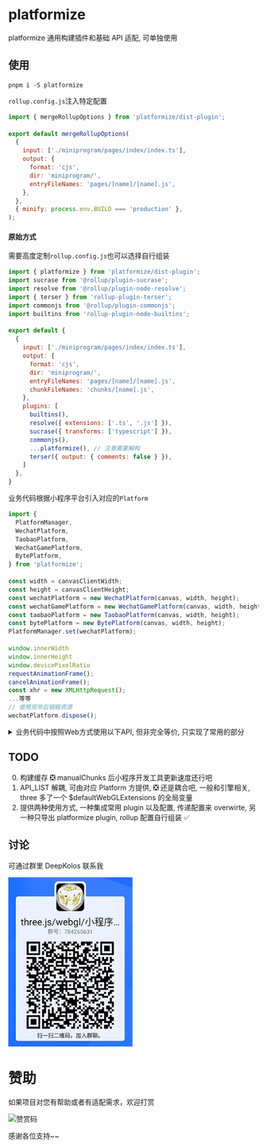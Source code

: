 # platformize

platformize 通用构建插件和基础 API 适配, 可单独使用

## 使用

```text
pnpm i -S platformize
```

`rollup.config.js`注入特定配置

```javascript
import { mergeRollupOptions } from 'platformize/dist-plugin';

export default mergeRollupOptions(
  {
    input: ['./miniprogram/pages/index/index.ts'],
    output: {
      format: 'cjs',
      dir: 'miniprogram/',
      entryFileNames: 'pages/[name]/[name].js',
    },
  },
  { minify: process.env.BUILD === 'production' },
);
```

#### 原始方式

需要高度定制`rollup.config.js`也可以选择自行组装

```javascript
import { platformize } from 'platformize/dist-plugin';
import sucrase from '@rollup/plugin-sucrase';
import resolve from '@rollup/plugin-node-resolve';
import { terser } from 'rollup-plugin-terser';
import commonjs from '@rollup/plugin-commonjs';
import builtins from 'rollup-plugin-node-builtins';

export default {
  {
    input: ['./miniprogram/pages/index/index.ts'],
    output: {
      format: 'cjs',
      dir: 'miniprogram/',
      entryFileNames: 'pages/[name]/[name].js',
      chunkFileNames: 'chunks/[name].js',
    },
    plugins: [
      builtins(),
      resolve({ extensions: ['.ts', '.js'] }),
      sucrase({ transforms: ['typescript'] }),
      commonjs(),
      ...platformize(), // 注意需要解构
      terser({ output: { comments: false } }),
    ]
  },
}
```

业务代码根据小程序平台引入对应的`Platform`

```javascript
import {
  PlatformManager,
  WechatPlatform,
  TaobaoPlatform,
  WechatGamePlatform,
  BytePlatform,
} from 'platformize';

const width = canvasClientWidth;
const height = canvasClientHeight;
const wechatPlatform = new WechatPlatform(canvas, width, height);
const wechatGamePlatform = new WechatGamePlatform(canvas, width, height);
const taobaoPlatform = new TaobaoPlatform(canvas, width, height);
const bytePlatform = new BytePlatform(canvas, width, height);
PlatformManager.set(wechatPlatform);

window.innerWidth
window.innerHeight
window.devicePixelRatio
requestAnimationFrame();
cancelAnimationFrame();
const xhr = new XMLHttpRequest();
...等等
// 使用完毕后销毁资源
wechatPlatform.dispose();
```

<details>
<summary>业务代码中按照Web方式使用以下API, 但非完全等价, 只实现了常用的部分</summary>

- URL
- Blob
- window
- document
- DOMParser
- TextDecoder
- XMLHttpRequest
- OffscreenCanvas
- HTMLCanvasElement
- HTMLImageElement
- Image

- atob
- global
- navigator
- performance
- createImageBitmap
- cancelAnimationFrame
- requestAnimationFrame
</details>

## TODO

0. 构建缓存 ❎ manualChunks 后小程序开发工具更新速度还行吧
1. API_LIST 解耦, 可由对应 Platform 方提供, ❎ 还是耦合吧, 一般和引擎相关, three 多了一个 $defaultWebGLExtensions 的全局变量
2. 提供两种使用方式, 一种集成常用 plugin 以及配置, 传递配置来 overwirte, 另一种只导出 platformize plugin, rollup 配置自行组装 ✅

## 讨论

可通过群里 DeepKolos 联系我

<img width="250" src="../../docs/qq-group.jpg" />

# 赞助

如果项目对您有帮助或者有适配需求，欢迎打赏

<img src="https://upload-images.jianshu.io/upload_images/252050-d3d6bfdb1bb06ddd.png?imageMogr2/auto-orient/strip%7CimageView2/2/w/1240" alt="赞赏码" width="300">

感谢各位支持~~
